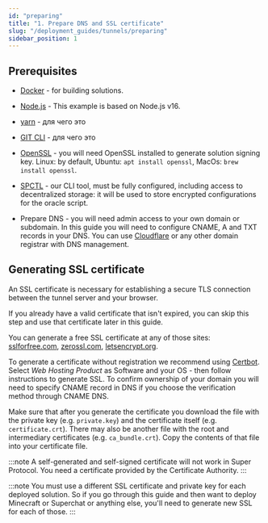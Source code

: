 ```yaml
---
id: "preparing"
title: "1. Prepare DNS and SSL certificate"
slug: "/deployment_guides/tunnels/preparing"
sidebar_position: 1
---
```


## Prerequisites

- [Docker](https://docs.docker.com/engine/install/) - for building solutions.

- [Node.js](https://nodejs.org/en/download/package-manager) - This example is based on Node.js v16.

- [yarn](https://classic.yarnpkg.com/lang/en/docs/install/#mac-stable) - <Highlight color="red">для чего это</Highlight>

- [GIT CLI](https://github.com/git-guides/install-git) - <Highlight color="red">для чего это</Highlight>

- [OpenSSL](https://www.openssl.org/) - you will need OpenSSL installed to generate solution signing key. Linux: by default, Ubuntu: `apt install openssl`, MacOs: `brew install openssl`.

- [SPCTL](/developers/CLI_guides/) - our CLI tool, must be fully configured, including access to decentralized storage: it will be used to store encrypted configurations for the oracle script.

- Prepare DNS - you will need admin access to your own domain or subdomain. In this guide you will need to configure CNAME, A and TXT records in your DNS. You can use [Cloudflare](https://www.cloudflare.com/products/registrar/) or any other domain registrar with DNS management.

## Generating SSL certificate

An SSL certificate is necessary for establishing a secure TLS connection between the tunnel server and your browser.

If you already have a valid certificate that isn't expired, you can skip this step and use that certificate later in this guide.

You can generate a free SSL certificate at any of those sites: [sslforfree.com](https://www.sslforfree.com/), [zerossl.com](https://zerossl.com/), [letsencrypt.org](https://letsencrypt.org/).

To generate a certificate without registration we recommend using [Certbot](https://certbot.eff.org/instructions). Select *Web Hosting Product* as Software and your OS - then follow instructions to generate SSL. To confirm ownership of your domain you will need to specify CNAME record in DNS if you choose the verification method through CNAME DNS.

Make sure that after you generate the certificate you download the file with the private key (e.g. `private.key`) and the certificate itself (e.g. `certificate.crt`). There may also be another file with the root and intermediary certificates (e.g. `ca_bundle.crt`). Copy the contents of that file into your certificate file.

:::note
A self-generated and self-signed certificate will not work in Super Protocol. You need a certificate provided by the Certificate Authority.
:::

:::note
You must use a different SSL certificate and private key for each deployed solution. So if you go through this guide and then want to deploy Minecraft or Superchat or anything else, you'll need to generate new SSL for each of those. 
:::